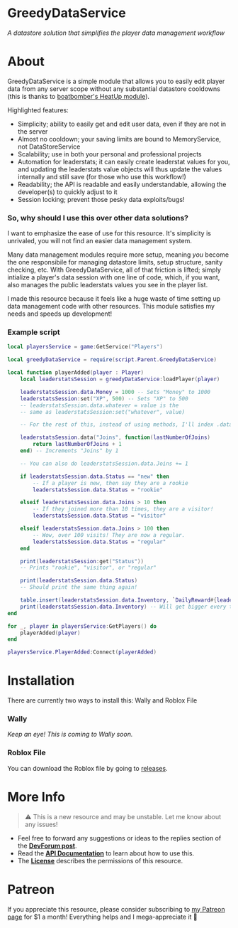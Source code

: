 # GreedyDataService
*A datastore solution that simplifies the player data management workflow*

# About
GreedyDataService is a simple module that allows you to easily edit player data from any server scope without any substantial datastore cooldowns (this is thanks to [boatbomber's HeatUp module](https://github.com/boatbomber/HeatUp)).

Highlighted features:
* Simplicity; ability to easily get and edit user data, even if they are not in the server
* Almost no cooldown; your saving limits are bound to MemoryService, not DataStoreService
* Scalability; use in both your personal and professional projects
* Automation for leaderstats; it can easily create leaderstat values for you, and updating the leaderstats value objects will thus update the values internally and still save (for those who use this workflow!)
* Readability; the API is readable and easily understandable, allowing the developer(s) to quickly adjust to it
* Session locking; prevent those pesky data exploits/bugs!

### So, why should I use this over other data solutions?
I want to emphasize the ease of use for this resource. It's simplicity is unrivaled, you will not find an easier data management system.

Many data management modules require more setup, meaning *you* become the one responsibile for managing datastore limits, setup structure, sanity checking, etc. With GreedyDataService, all of that friction is lifted; simply intialize a player's data session with one line of code, which, if you want, also manages the public leaderstats values you see in the player list.

I made this resource because it feels like a huge waste of time setting up data management code with other resources. This module satisfies my needs and speeds up development!

### Example script
```lua
local playersService = game:GetService("Players")

local greedyDataService = require(script.Parent.GreedyDataService)

local function playerAdded(player : Player)
	local leaderstatsSession = greedyDataService:loadPlayer(player)

	leaderstatsSession.data.Money = 1000 -- Sets "Money" to 1000
	leaderstatsSession:set("XP", 500) -- Sets "XP" to 500
	-- leaderstatsSession.data.whatever = value is the
	-- same as leaderstatsSession:set("whatever", value)

	-- For the rest of this, instead of using methods, I'll index .data

	leaderstatsSession.data("Joins", function(lastNumberOfJoins)
		return lastNumberOfJoins + 1
	end) -- Increments "Joins" by 1

	-- You can also do leaderstatsSession.data.Joins += 1

	if leaderstatsSession.data.Status == "new" then
		-- If a player is new, then say they are a rookie
		leaderstatsSession.data.Status = "rookie"

	elseif leaderstatsSession.data.Joins > 10 then
		-- If they joined more than 10 times, they are a visitor!
		leaderstatsSession.data.Status = "visitor"

	elseif leaderstatsSession.data.Joins > 100 then
		-- Wow, over 100 visits! They are now a regular.
		leaderstatsSession.data.Status = "regular"
	end

	print(leaderstatsSession:get("Status"))
	-- Prints "rookie", "visitor", or "regular"

	print(leaderstatsSession.data.Status)
	-- Should print the same thing again!

	table.insert(leaderstatsSession.data.Inventory, `DailyReward#{leaderstatsSession.data.Joins}`) -- Add something to a table
	print(leaderstatsSession.data.Inventory) -- Will get bigger every time you join!
end

for _, player in playersService:GetPlayers() do
	playerAdded(player)
end

playersService.PlayerAdded:Connect(playerAdded)
```

# Installation
There are currently two ways to install this: Wally and Roblox File

### Wally
*Keep an eye! This is coming to Wally soon.*

### Roblox File
You can download the Roblox file by going to [releases](https://github.com/MiaGobble/GreedyDataService/releases).

# More Info
> ⚠️ This is a new resource and may be unstable. Let me know about any issues!

* Feel free to forward any suggestions or ideas to the replies section of the **[DevForum post]()**.
* Read the **[API Documentation](API.md)** to learn about how to use this.
* The **[License](LICENSE)** describes the permissions of this resource.

# Patreon
If you appreciate this resource, please consider subscribing to [my Patreon page](patreon.com/igottic) for $1 a month! Everything helps and I mega-appreciate it 💖